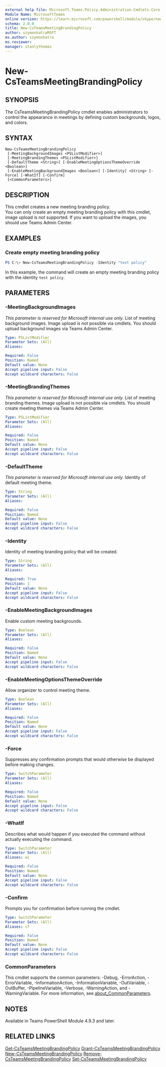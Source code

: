 ```yaml
---
external help file: Microsoft.Teams.Policy.Administration.Cmdlets.Core.dll-Help.xml
Module Name: MicrosoftTeams
online version: https://learn.microsoft.com/powershell/module/skype/new-csteamsmeetingbrandingpolicy
schema: 2.0.0
title: New-CsTeamsMeetingBrandingPolicy
author: szymonkatraMSFT
ms.author: szymonkatra
ms.reviewer:
manager: stanlythomas
---
```


# New-CsTeamsMeetingBrandingPolicy

## SYNOPSIS
The CsTeamsMeetingBrandingPolicy cmdlet enables administrators to control the appearance in meetings by defining custom backgrounds, logos, and colors.

## SYNTAX

```
New-CsTeamsMeetingBrandingPolicy
 [-MeetingBackgroundImages <PSListModifier>]
 [-MeetingBrandingThemes <PSListModifier>]
 [-DefaultTheme <String>] [-EnableMeetingOptionsThemeOverride <Boolean>]
 [-EnableMeetingBackgroundImages <Boolean>] [-Identity] <String> [-Force] [-WhatIf] [-Confirm]
 [<CommonParameters>]
```

## DESCRIPTION
This cmdlet creates a new meeting branding policy.  
You can only create an empty meeting branding policy with this cmdlet, image upload is not supported.
If you want to upload the images, you should use Teams Admin Center.

## EXAMPLES

### Create empty meeting branding policy
```powershell
PS C:\> New-CsTeamsMeetingBrandingPolicy -Identity "test policy"
```

In this example, the command will create an empty meeting branding policy with the identity `test policy`.

## PARAMETERS

### -MeetingBackgroundImages
*This parameter is reserved for Microsoft internal use only.*
List of meeting background images.
Image upload is not possible via cmdlets. You should upload background images via Teams Admin Center.

```yaml
Type: PSListModifier
Parameter Sets: (All)
Aliases:

Required: False
Position: Named
Default value: None
Accept pipeline input: False
Accept wildcard characters: False
```

### -MeetingBrandingThemes
*This parameter is reserved for Microsoft internal use only.*
List of meeting branding themes.
Image upload is not possible via cmdlets. You should create meeting themes via Teams Admin Center.

```yaml
Type: PSListModifier
Parameter Sets: (All)
Aliases:

Required: False
Position: Named
Default value: None
Accept pipeline input: False
Accept wildcard characters: False
```

### -DefaultTheme
*This parameter is reserved for Microsoft internal use only.*
Identity of default meeting theme.

```yaml
Type: String
Parameter Sets: (All)
Aliases:

Required: False
Position: Named
Default value: None
Accept pipeline input: False
Accept wildcard characters: False
```

### -Identity
Identity of meeting branding policy that will be created.

```yaml
Type: String
Parameter Sets: (All)
Aliases:

Required: True
Position: 1
Default value: None
Accept pipeline input: False
Accept wildcard characters: False
```

### -EnableMeetingBackgroundImages
Enable custom meeting backgrounds.

```yaml
Type: Boolean
Parameter Sets: (All)
Aliases:

Required: False
Position: Named
Default value: None
Accept pipeline input: False
Accept wildcard characters: False
```

### -EnableMeetingOptionsThemeOverride
Allow organizer to control meeting theme.

```yaml
Type: Boolean
Parameter Sets: (All)
Aliases:

Required: False
Position: Named
Default value: None
Accept pipeline input: False
Accept wildcard characters: False
```

### -Force
Suppresses any confirmation prompts that would otherwise be displayed before making changes.

```yaml
Type: SwitchParameter
Parameter Sets: (All)
Aliases: 

Required: False
Position: Named
Default value: None
Accept pipeline input: False
Accept wildcard characters: False
```

### -WhatIf
Describes what would happen if you executed the command without actually executing the command.

```yaml
Type: SwitchParameter
Parameter Sets: (All)
Aliases: wi

Required: False
Position: Named
Default value: None
Accept pipeline input: False
Accept wildcard characters: False
```

### -Confirm
Prompts you for confirmation before running the cmdlet.

```yaml
Type: SwitchParameter
Parameter Sets: (All)
Aliases: cf

Required: False
Position: Named
Default value: None
Accept pipeline input: False
Accept wildcard characters: False
```

### CommonParameters
This cmdlet supports the common parameters: -Debug, -ErrorAction, -ErrorVariable, -InformationAction, -InformationVariable, -OutVariable, -OutBuffer, -PipelineVariable, -Verbose, -WarningAction, and -WarningVariable. For more information, see [about_CommonParameters](https://go.microsoft.com/fwlink/?LinkID=113216).

## NOTES

Available in Teams PowerShell Module 4.9.3 and later.

## RELATED LINKS

[Get-CsTeamsMeetingBrandingPolicy](Get-CsTeamsMeetingBrandingPolicy.md)
[Grant-CsTeamsMeetingBrandingPolicy](Grant-CsTeamsMeetingBrandingPolicy.md)
[New-CsTeamsMeetingBrandingPolicy](New-CsTeamsMeetingBrandingPolicy.md)
[Remove-CsTeamsMeetingBrandingPolicy](Remove-CsTeamsMeetingBrandingPolicy.md)
[Set-CsTeamsMeetingBrandingPolicy](Set-CsTeamsMeetingBrandingPolicy.md)